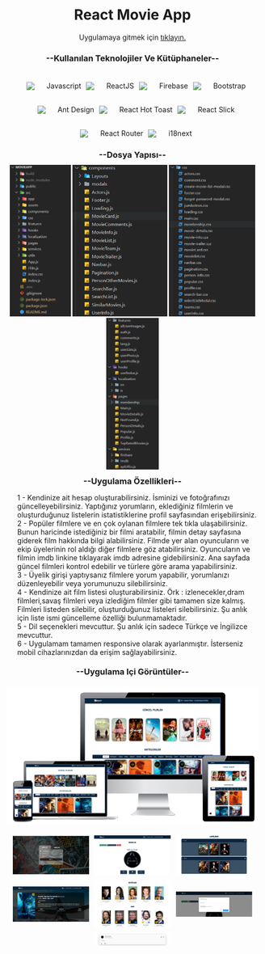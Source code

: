 <h1 style="text-align:center;" id="mainHeader">React Movie App</h1>
<p style="text-align:center;">Uygulamaya gitmek için <span><a href="https://halilcancengiz.github.io/react-movie-app/" target="blank">tıklayın.</a></span></p>
<h3 style="text-align:center;text-transform:capitalize">--Kullanılan teknolojiler ve Kütüphaneler--</h3>
<ul style="display:flex;flex-wrap:wrap;justify-content:center">
<li style="list-style-type:none;display:flex;align-items:center;margin-top:10px;">
<img width="30px" src="https://upload.wikimedia.org/wikipedia/commons/thumb/9/99/Unofficial_JavaScript_logo_2.svg/480px-Unofficial_JavaScript_logo_2.svg.png">
<span style="margin:10px">Javascript</span>
</li>
<li style="list-style-type:none;display:flex;align-items:center;margin-top:10px;">
<img width="30px" src="https://upload.wikimedia.org/wikipedia/commons/thumb/a/a7/React-icon.svg/2300px-React-icon.svg.png">
<span style="margin:10px">ReactJS</span>
</li>
<li style="list-style-type:none;display:flex;align-items:center;margin-top:10px;">
<img width="30px" src="https://cdn4.iconfinder.com/data/icons/google-i-o-2016/512/google_firebase-2-512.png">
<span style="margin:10px">Firebase</span>
</li>
<li style="list-style-type:none;display:flex;align-items:center;margin-top:10px;">
<img width="30px" src="https://getbootstrap.com/docs/5.0/assets/brand/bootstrap-logo.svg">
<span style="margin:10px">Bootstrap</span>
</li>
<li style="list-style-type:none;display:flex;align-items:center;margin-top:10px;">
<img width="30px" src="https://seeklogo.com/images/A/ant-design-logo-EAB6B3D5D9-seeklogo.com.png">
<span style="margin:10px">Ant Design</span>
</li>
<li style="list-style-type:none;display:flex;align-items:center;margin-top:10px;">
<img width="30px" src="https://img.stackshare.io/service/40157/default_ac6bddce398a038cb30e3dfd23eaab10c84cfc78.jpg">
<span style="margin:10px">React Hot Toast</span>
</li>
<li style="list-style-type:none;display:flex;align-items:center;margin-top:10px;">
<img width="30px" src="https://i.ytimg.com/vi/CF1Ht5ahhB0/maxresdefault.jpg">
<span style="margin:10px">React Slick</span>
</li>
<li style="list-style-type:none;display:flex;align-items:center;margin-top:10px;">
<img width="30px" src="https://reactrouter.com/_brand/react-router-mark-color.png">
<span style="margin:10px">React Router</span>
</li>
<li style="list-style-type:none;display:flex;align-items:center;margin-top:10px;">
<img width="30px" src="https://avatars.githubusercontent.com/u/8546082?s=280&v=4">
<span style="margin:10px">i18next</span>
</li>
</ul>
<h3 style="text-align:center;text-transform:capitalize;margin:10px">--Dosya Yapısı--</h3>
<div style="text-align:center;">
<img style="height:300px" src="./src/assets/appMDImages/file-structure.png">
<img style="height:300px" src="./src/assets/appMDImages/file-structure-components.png">
<img style="height:300px" src="./src/assets/appMDImages/file-structure-css.png">
<img style="height:300px" src="./src/assets/appMDImages/file-structure-other.png">
</div>
<h3 style="text-align:center;text-transform:capitalize;margin:10px">--uygulama özellikleri--</h3>
<ul style="list-style-type:none;">
<li style="text-align:flex-start;">1 - Kendinize ait hesap oluşturabilirsiniz. İsminizi ve fotoğrafınızı güncelleyebilirsiniz. Yaptığınız yorumların, eklediğiniz filmlerin ve oluşturduğunuz listelerin istatistiklerine profil sayfasından erişebilirsiniz.</li>
<li style="text-align:flex-start;">2 - Popüler filmlere ve en çok oylanan filmlere tek tıkla ulaşabilirsiniz. Bunun haricinde istediğiniz bir filmi aratabilir, filmin detay sayfasına giderek film hakkında bilgi alabilirsiniz. Filmde yer alan oyuncuların ve ekip üyelerinin rol aldığı diğer filmlere göz atabilirsiniz. Oyuncuların ve filmin imdb linkine tıklayarak imdb adresine gidebilirsiniz. Ana sayfada güncel filmleri kontrol edebilir ve türlere göre arama yapabilirsiniz.</li>
<li style="text-align:flex-start;">3 - Üyelik girişi yaptıysanız filmlere yorum yapabilir, yorumlanızı düzenleyebilir veya yorumunuzu silebilirsiniz.</li>
<li style="text-align:flex-start;">4 - Kendinize ait film listesi oluşturabilirsiniz. Örk : izlenecekler,dram filmleri,savaş filmleri veya izlediğim filmler gibi tamamen size kalmış. Filmleri listeden silebilir, oluşturduğunuz listeleri silebilirsiniz. Şu anlık için liste ismi güncelleme özelliği bulunmamaktadır. </li>
<li style="text-align:flex-start;">5 - Dil seçenekleri mevcuttur. Şu anlık için sadece Türkçe ve İngilizce mevcuttur.</li>
<li style="text-align:flex-start;">6 - Uygulamam tamamen responsive olarak ayarlanmıştır. İsterseniz mobil cihazlarınızdan da erişim sağlayabilirsiniz.</li>

</ul>
<h3 style="text-align:center;text-transform:capitalize;margin:20px">--uygulama içi görüntüler--</h3>
<div style="display:flex;align-items:center;justify-content:center;margin-top:10px;">
    <img style="max-width:500px;" src="./src/assets/appMDImages/respmovieapp-removebg-preview.png">
</div>
<div style="display:flex;align-items:center;justify-content:center;flex-wrap:wrap;gap:10px;margin-top:20px">
    <img style="max-width:30%;" src="./src/assets/appMDImages/login-register.png">
    <img style="max-width:30%;" src="./src/assets/appMDImages/profile.png">
    <img style="max-width:30%;" src="./src/assets/appMDImages/lists.png">
    <img style="max-width:30%;" src="./src/assets/appMDImages/detail-movie.png">
    <img style="max-width:30%;" src="./src/assets/appMDImages/team.png">
    <img style="max-width:30%;" src="./src/assets/appMDImages/updateprofile.png">
    <img style="max-width:30%;" src="./src/assets/appMDImages/comment.png">
</div>

